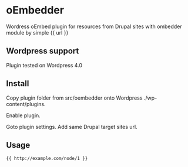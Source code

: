 oEmbedder
=========

Wordress oEmbed plugin for resources from Drupal sites with ombedder module by simple {{ url }}

## Wordpress support

Plugin tested on Wordpress 4.0

## Install

Copy plugin folder from src/oembedder onto Wordpress ./wp-content/plugins.

Enable plugin. 

Goto plugin settings. Add same Drupal target sites url.

## Usage

```
{{ http://example.com/node/1 }}
```

